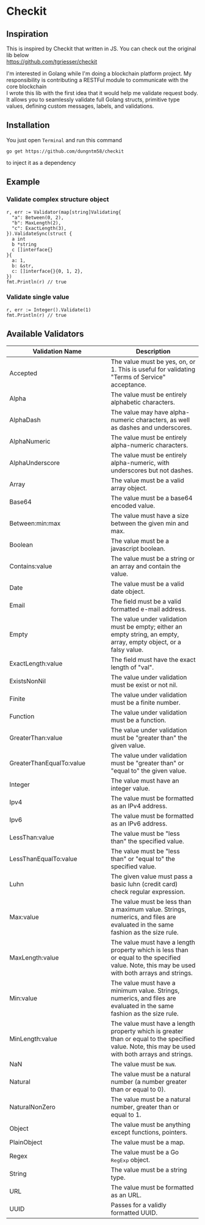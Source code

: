 # Checkit

## Inspiration

This is inspired by Checkit that written in JS. You can check out the original lib below
<br/>
https://github.com/tgriesser/checkit

I'm interested in Golang while I'm doing a blockchain platform project. My responsibility is contributing a RESTFul module to communicate with the core blockchain
<br/>
I wrote this lib with the first idea that it would help me validate request body.
<br/>
It allows you to seamlessly validate full Golang structs, primitive type values, defining custom messages, labels, and validations.

## Installation

You just open `Terminal` and run this command
```
go get https://github.com/dungntm58/checkit
```
to inject it as a dependency

## Example

### Validate complex structure object

```Golang
r, err := Validator(map[string]Validating{
  "a": Between(0, 2),
  "b": MaxLength(2),
  "c": ExactLength(3),
}).ValidateSync(struct {
  a int
  b *string
  c []interface{}
}{
  a: 1,
  b: &str,
  c: []interface{}{0, 1, 2},
})
fmt.Println(r) // true
```

### Validate single value
```Golang
r, err := Integer().Validate(1)
fmt.Println(r) // true
```

## Available Validators

<table>
  <thead>
    <tr>
      <th style="min-width:250px;">Validation Name</th>
      <th>Description</th>
    </tr>
  </thead>
  <tbody>
    <tr>
      <td>Accepted</td>
      <td>The value must be yes, on, or 1. This is useful for validating "Terms of Service" acceptance.</td>
    </tr>
    <tr>
      <td>Alpha</td>
      <td>The value must be entirely alphabetic characters.</td>
    </tr>
    <tr>
      <td>AlphaDash</td>
      <td>The value may have alpha-numeric characters, as well as dashes and underscores.</td>
    </tr>
    <tr>
      <td>AlphaNumeric</td>
      <td>The value must be entirely alpha-numeric characters.</td>
    </tr>
    <tr>
      <td>AlphaUnderscore</td>
      <td>The value must be entirely alpha-numeric, with underscores but not dashes.</td>
    </tr>
    <tr>
      <td>Array</td>
      <td>The value must be a valid array object.</td>
    </tr>
    <tr>
      <td>Base64</td>
      <td>The value must be a base64 encoded value.</td>
    </tr>
    <tr>
      <td>Between:min:max</td>
      <td>The value must have a size between the given min and max.</td>
    </tr>
    <tr>
      <td>Boolean</td>
      <td>The value must be a javascript boolean.</td>
    </tr>
    <tr>
      <td>Contains:value</td>
      <td>The value must be a string or an array and contain the value.</td>
    </tr
    <tr>
      <td>Date</td>
      <td>The value must be a valid date object.</td>
    </tr>
    <tr>
      <td>Email</td>
      <td>The field must be a valid formatted e-mail address.</td>
    </tr>
    <tr>
      <td>Empty</td>
      <td>The value under validation must be empty; either an empty string, an empty, array, empty object, or a falsy value.</td>
    </tr>
    <tr>
      <td>ExactLength:value</td>
      <td>The field must have the exact length of "val".</td>
    </tr>
    <tr>
      <td>ExistsNonNil</td>
      <td>The value under validation must be exist or not nil.</td>
    </tr>
    <tr>
      <td>Finite</td>
      <td>The value under validation must be a finite number.</td>
    </tr>
    <tr>
      <td>Function</td>
      <td>The value under validation must be a function.</td>
    </tr>
    <tr>
      <td>GreaterThan:value</td>
      <td>The value under validation must be "greater than" the given value.</td>
    </tr>
    <tr>
      <td>GreaterThanEqualTo:value</td>
      <td>The value under validation must be "greater than" or "equal to" the given value.</td>
    </tr>
    <tr>
      <td>Integer</td>
      <td>The value must have an integer value.</td>
    </tr>
    <tr>
      <td>Ipv4</td>
      <td>The value must be formatted as an IPv4 address.</td>
    </tr>
    <tr>
      <td>Ipv6</td>
      <td>The value must be formatted as an IPv6 address.</td>
    </tr>
    <tr>
      <td>LessThan:value</td>
      <td>The value must be "less than" the specified value.</td>
    </tr>
    <tr>
      <td>LessThanEqualTo:value</td>
      <td>The value must be "less than" or "equal to" the specified value.</td>
    </tr>
    <tr>
      <td>Luhn</td>
      <td>The given value must pass a basic luhn (credit card) check regular expression.</td>
    </tr>
    <tr>
      <td>Max:value</td>
      <td>The value must be less than a maximum value. Strings, numerics, and files are evaluated in the same fashion as the size rule.</td>
    </tr>
    <tr>
      <td>MaxLength:value</td>
      <td>The value must have a length property which is less than or equal to the specified value. Note, this may be used with both arrays and strings.</td>
    </tr>
    <tr>
      <td>Min:value</td>
      <td>The value must have a minimum value. Strings, numerics, and files are evaluated in the same fashion as the size rule.</td>
    </tr>
    <tr>
      <td>MinLength:value</td>
      <td>The value must have a length property which is greater than or equal to the specified value. Note, this may be used with both arrays and strings.</td>
    </tr>
    <tr>
      <td>NaN</td>
      <td>The value must be <tt>NaN</tt>.</td>
    </tr>
    <tr>
      <td>Natural</td>
      <td>The value must be a natural number (a number greater than or equal to 0).</td>
    </tr>
    <tr>
      <td>NaturalNonZero</td>
      <td>The value must be a natural number, greater than or equal to 1.</td>
    </tr>
    <tr>
      <td>Object</td>
      <td>The value must be anything except functions, pointers.</td>
    </tr>
    <tr>
      <td>PlainObject</td>
      <td>The value must be a map.</td>
    </tr>
    <tr>
      <td>Regex</td>
      <td>The value must be a Go <tt>RegExp</tt> object.</td>
    </tr>
    <tr>
      <td>String</td>
      <td>The value must be a string type.</td>
    </tr>
    <tr>
      <td>URL</td>
      <td>The value must be formatted as an URL.</td>
    </tr>
    <tr>
      <td>UUID</td>
      <td>Passes for a validly formatted UUID.</td>
    </tr>
  </tbody>
</table>
